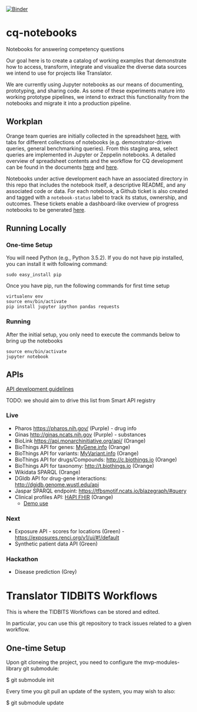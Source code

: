 [![Binder](https://mybinder.org/badge_logo.svg)](https://mybinder.org/v2/gh/ncats/translator-workflows/master)

# cq-notebooks

Notebooks for answering competency questions

Our goal here is to create a catalog of working examples that demonstrate how to access, transform, integrate and visualize the diverse data sources we intend to use for projects like Translator.

We are currently using Jupyter notebooks as our means of documenting, prototyping, and sharing code. As some of these experiments mature into working prototype pipelines, we intend to extract this functionality from the notebooks and migrate it into a production pipeline.

## Workplan

Orange team queries are initially collected in the spreadsheet [here](http://bit.ly/orange_cq), with tabs for different collections of notebooks (e.g. demonstrator-driven queries, general benchmarking queries). From this staging area, select queries are implemented in Jupyter or Zeppelin notebooks. A detailed overview of spreadsheet contents and the workflow for CQ development can be found in the documents [here](https://github.com/NCATS-Tangerine/cq-notebooks/blob/master/Contributor_Docs/CONTRIBUTING.md) and [here](https://github.com/NCATS-Tangerine/cq-notebooks/blob/master/Contributor_Docs/Query_Bank_CQ_Development.md).

Notebooks under active development each have an associated directory in this repo that includes the notebook itself, a descriptive README, and any associated code or data. For each notebook, a Github ticket is also created and tagged with a `notebook-status` label to track its status, ownership, and outcomes. These tickets enable a dashboard-like overview of progress notebooks to be generated [here](https://github.com/NCATS-Tangerine/cq-notebooks/issues?q=is%3Aopen+is%3Aissue+label%3A%22notebook+status%22).

## Running Locally

### One-time Setup

You will need Python (e.g., Python 3.5.2).
If you do not have pip installed, you can install it with following command:
```
sudo easy_install pip
```
Once you have pip, run the following commands for first time setup

```
virtualenv env
source env/bin/activate
pip install jupyter ipython pandas requests
```

### Running
After the initial setup, you only need to execute the commands below to bring up the notebooks

```
source env/bin/activate
jupyter notebook
```


## APIs

[API development guidelines](API_dev_guidelines.md)

TODO: we should aim to drive this list from Smart API registry

### Live

 * Pharos https://pharos.nih.gov/ (Purple) - drug info
 * Ginas http://ginas.ncats.nih.gov (Purple) - substances
 * BioLink https://api.monarchinitiative.org/api/ (Orange)
 * BioThings API for genes: [MyGene.info](http://mygene.info) (Orange)
 * BioThings API for variants: [MyVariant.info](http://myvariant.info) (Orange)
 * BioThings API for drugs/Compounds: http://c.biothings.io (Orange)
 * BioThings API for taxonomy: http://t.biothings.io (Orange)
 * Wikidata SPARQL (Orange)
 * DGIdb API for drug-gene interactions: http://dgidb.genome.wustl.edu/api
 * Jaspar SPARQL endpoint: https://tfbsmotif.ncats.io/blazegraph/#query 
 * Clinical profiles API: [HAPI FHIR](https://hapi.clinicalprofiles.org/) (Orange)
    * [Demo use](https://github.com/translational-informatics/TransMed-Clinical-Profiles/blob/master/using-profiles/Downloading%20EDS%20Profiles%20from%20clinicalprofiles.org.ipynb)

### Next

 * Exposure API - scores for locations (Green) - https://exposures.renci.org/v1/ui/#!/default
 * Synthetic patient data API (Green)

### Hackathon

 * Disease prediction (Grey)


# Translator TIDBITS Workflows

This is where the TIDBITS Workflows can be stored and edited.

In particular, you can use this git repository to track issues related to a given workflow.

## One-time Setup

Upon git cloneing the project, you need to configure the mvp-modules-library git submodule:

   $ git submodule init
   
Every time you git pull an update of the system, you may wish to also:

   $ git submodule update
   
